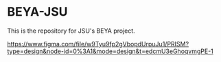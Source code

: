 # BEYA-JSU
This is the repository for JSU's BEYA project.

https://www.figma.com/file/w9Tyu9fp2gVbopdUrpuJu1/PRISM?type=design&node-id=0%3A1&mode=design&t=edcmU3eGhoqvmgPE-1

